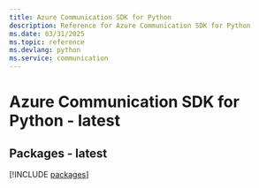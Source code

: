 ```yaml
---
title: Azure Communication SDK for Python
description: Reference for Azure Communication SDK for Python
ms.date: 03/31/2025
ms.topic: reference
ms.devlang: python
ms.service: communication
---
```

# Azure Communication SDK for Python - latest
## Packages - latest
[!INCLUDE [packages](communication-index.md)]